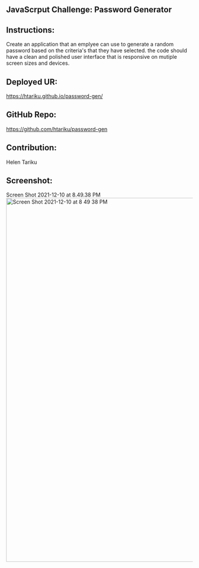 ## JavaScrput Challenge: Password Generator

## Instructions:

Create an application that an emplyee can use to generate a random password based on the criteria's that they have selected. the code should have a clean and polished user interface that is responsive on mutiple screen sizes and devices. 

## Deployed UR:
https://htariku.github.io/password-gen/

## GitHub Repo:
https://github.com/htariku/password-gen


## Contribution:
Helen Tariku

## Screenshot:
Screen Shot 2021-12-10 at 8.49.38 PM<img width="981" alt="Screen Shot 2021-12-10 at 8 49 38 PM" src="https://user-images.githubusercontent.com/94089824/145659824-7fff1e3a-36d7-4c21-8708-3bd36ddb43c6.png">

